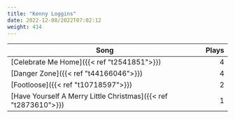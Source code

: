 ```yaml
---
title: "Kenny Loggins"
date: 2022-12-08/2022T07:02:12
weight: 414
---
```




 Song | Plays 
----- | -----:
[Celebrate Me Home]({{< ref "t2541851">}}) | 4
[Danger Zone]({{< ref "t44166046">}}) | 4
[Footloose]({{< ref "t10718597">}}) | 2
[Have Yourself A Merry Little Christmas]({{< ref "t2873610">}}) | 1
